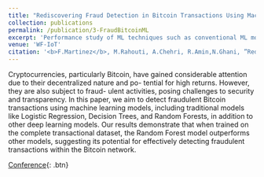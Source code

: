 ```yaml
---
title: "Rediscovering Fraud Detection in Bitcoin Transactions Using Machine Learning Models"
collection: publications
permalink: /publication/3-FraudBitcoinML
excerpt: 'Performance study of ML techniques such as conventional ML models, regular MLP architectures, and graph convolutional networks to accurately detect fraudulent transactions in the Bitcoin Blockchain.'
venue: 'WF-IoT'
citation: '<b>F.Martinez</b>, M.Rahouti, A.Chehri, R.Amin,N.Ghani, ”Rediscovering Fraud Detection in Bitcoin Transactions Using Machine Learning Models,” WF‐IoT23.'
---
```

Cryptocurrencies, particularly Bitcoin, have gained considerable attention due to their decentralized nature and po- tential for high returns. However, they are also subject to fraud- ulent activities, posing challenges to security and transparency. In this paper, we aim to detect fraudulent Bitcoin transactions using machine learning models, including traditional models like Logistic Regression, Decision Trees, and Random Forests, in addition to other deep learning models. Our results demonstrate that when trained on the complete transactional dataset, the Random Forest model outperforms other models, suggesting its potential for effectively detecting fraudulent transactions within the Bitcoin network.

[Conference](https://wfiot2023.iot.ieee.org/sites/wfiot2023.iot.ieee.org/files/10-12-2023%20WFIoT2023%20-%20Schedule%20and%20Program%20for%20Special%20Sessions-v15.pdf){: .btn}